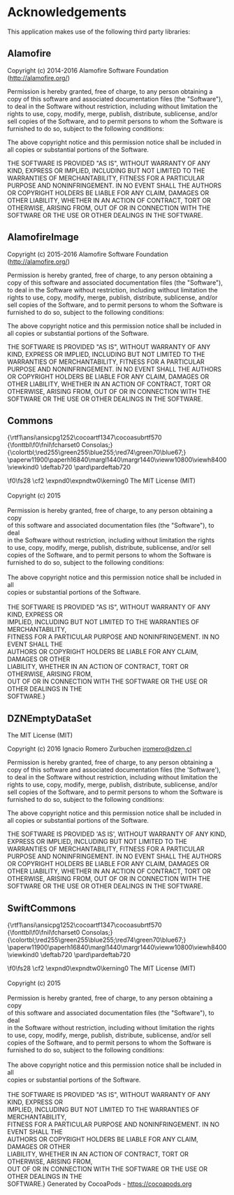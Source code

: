 # Acknowledgements
This application makes use of the following third party libraries:

## Alamofire

Copyright (c) 2014-2016 Alamofire Software Foundation (http://alamofire.org/)

Permission is hereby granted, free of charge, to any person obtaining a copy
of this software and associated documentation files (the "Software"), to deal
in the Software without restriction, including without limitation the rights
to use, copy, modify, merge, publish, distribute, sublicense, and/or sell
copies of the Software, and to permit persons to whom the Software is
furnished to do so, subject to the following conditions:

The above copyright notice and this permission notice shall be included in
all copies or substantial portions of the Software.

THE SOFTWARE IS PROVIDED "AS IS", WITHOUT WARRANTY OF ANY KIND, EXPRESS OR
IMPLIED, INCLUDING BUT NOT LIMITED TO THE WARRANTIES OF MERCHANTABILITY,
FITNESS FOR A PARTICULAR PURPOSE AND NONINFRINGEMENT. IN NO EVENT SHALL THE
AUTHORS OR COPYRIGHT HOLDERS BE LIABLE FOR ANY CLAIM, DAMAGES OR OTHER
LIABILITY, WHETHER IN AN ACTION OF CONTRACT, TORT OR OTHERWISE, ARISING FROM,
OUT OF OR IN CONNECTION WITH THE SOFTWARE OR THE USE OR OTHER DEALINGS IN
THE SOFTWARE.


## AlamofireImage

Copyright (c) 2015-2016 Alamofire Software Foundation (http://alamofire.org/)

Permission is hereby granted, free of charge, to any person obtaining a copy
of this software and associated documentation files (the "Software"), to deal
in the Software without restriction, including without limitation the rights
to use, copy, modify, merge, publish, distribute, sublicense, and/or sell
copies of the Software, and to permit persons to whom the Software is
furnished to do so, subject to the following conditions:

The above copyright notice and this permission notice shall be included in
all copies or substantial portions of the Software.

THE SOFTWARE IS PROVIDED "AS IS", WITHOUT WARRANTY OF ANY KIND, EXPRESS OR
IMPLIED, INCLUDING BUT NOT LIMITED TO THE WARRANTIES OF MERCHANTABILITY,
FITNESS FOR A PARTICULAR PURPOSE AND NONINFRINGEMENT. IN NO EVENT SHALL THE
AUTHORS OR COPYRIGHT HOLDERS BE LIABLE FOR ANY CLAIM, DAMAGES OR OTHER
LIABILITY, WHETHER IN AN ACTION OF CONTRACT, TORT OR OTHERWISE, ARISING FROM,
OUT OF OR IN CONNECTION WITH THE SOFTWARE OR THE USE OR OTHER DEALINGS IN
THE SOFTWARE.


## Commons

{\rtf1\ansi\ansicpg1252\cocoartf1347\cocoasubrtf570
{\fonttbl\f0\fnil\fcharset0 Consolas;}
{\colortbl;\red255\green255\blue255;\red74\green70\blue67;}
\paperw11900\paperh16840\margl1440\margr1440\vieww10800\viewh8400\viewkind0
\deftab720
\pard\pardeftab720

\f0\fs28 \cf2 \expnd0\expndtw0\kerning0
The MIT License (MIT)\
\
Copyright (c) 2015\
\
Permission is hereby granted, free of charge, to any person obtaining a copy\
of this software and associated documentation files (the "Software"), to deal\
in the Software without restriction, including without limitation the rights\
to use, copy, modify, merge, publish, distribute, sublicense, and/or sell\
copies of the Software, and to permit persons to whom the Software is\
furnished to do so, subject to the following conditions:\
\
The above copyright notice and this permission notice shall be included in all\
copies or substantial portions of the Software.\
\
THE SOFTWARE IS PROVIDED "AS IS", WITHOUT WARRANTY OF ANY KIND, EXPRESS OR\
IMPLIED, INCLUDING BUT NOT LIMITED TO THE WARRANTIES OF MERCHANTABILITY,\
FITNESS FOR A PARTICULAR PURPOSE AND NONINFRINGEMENT. IN NO EVENT SHALL THE\
AUTHORS OR COPYRIGHT HOLDERS BE LIABLE FOR ANY CLAIM, DAMAGES OR OTHER\
LIABILITY, WHETHER IN AN ACTION OF CONTRACT, TORT OR OTHERWISE, ARISING FROM,\
OUT OF OR IN CONNECTION WITH THE SOFTWARE OR THE USE OR OTHER DEALINGS IN THE\
SOFTWARE.}

## DZNEmptyDataSet

The MIT License (MIT)

Copyright (c) 2016 Ignacio Romero Zurbuchen iromero@dzen.cl

Permission is hereby granted, free of charge, to any person obtaining a copy of this software and associated documentation files (the 'Software'), to deal in the Software without restriction, including without limitation the rights to use, copy, modify, merge, publish, distribute, sublicense, and/or sell copies of the Software, and to permit persons to whom the Software is furnished to do so, subject to the following conditions:

The above copyright notice and this permission notice shall be included in all copies or substantial portions of the Software.

THE SOFTWARE IS PROVIDED 'AS IS', WITHOUT WARRANTY OF ANY KIND, EXPRESS OR IMPLIED, INCLUDING BUT NOT LIMITED TO THE WARRANTIES OF MERCHANTABILITY, FITNESS FOR A PARTICULAR PURPOSE AND NONINFRINGEMENT. IN NO EVENT SHALL THE AUTHORS OR COPYRIGHT HOLDERS BE LIABLE FOR ANY CLAIM, DAMAGES OR OTHER LIABILITY, WHETHER IN AN ACTION OF CONTRACT, TORT OR OTHERWISE, ARISING FROM, OUT OF OR IN CONNECTION WITH THE SOFTWARE OR THE USE OR OTHER DEALINGS IN THE SOFTWARE.


## SwiftCommons

{\rtf1\ansi\ansicpg1252\cocoartf1347\cocoasubrtf570
{\fonttbl\f0\fnil\fcharset0 Consolas;}
{\colortbl;\red255\green255\blue255;\red74\green70\blue67;}
\paperw11900\paperh16840\margl1440\margr1440\vieww10800\viewh8400\viewkind0
\deftab720
\pard\pardeftab720

\f0\fs28 \cf2 \expnd0\expndtw0\kerning0
The MIT License (MIT)\
\
Copyright (c) 2015\
\
Permission is hereby granted, free of charge, to any person obtaining a copy\
of this software and associated documentation files (the "Software"), to deal\
in the Software without restriction, including without limitation the rights\
to use, copy, modify, merge, publish, distribute, sublicense, and/or sell\
copies of the Software, and to permit persons to whom the Software is\
furnished to do so, subject to the following conditions:\
\
The above copyright notice and this permission notice shall be included in all\
copies or substantial portions of the Software.\
\
THE SOFTWARE IS PROVIDED "AS IS", WITHOUT WARRANTY OF ANY KIND, EXPRESS OR\
IMPLIED, INCLUDING BUT NOT LIMITED TO THE WARRANTIES OF MERCHANTABILITY,\
FITNESS FOR A PARTICULAR PURPOSE AND NONINFRINGEMENT. IN NO EVENT SHALL THE\
AUTHORS OR COPYRIGHT HOLDERS BE LIABLE FOR ANY CLAIM, DAMAGES OR OTHER\
LIABILITY, WHETHER IN AN ACTION OF CONTRACT, TORT OR OTHERWISE, ARISING FROM,\
OUT OF OR IN CONNECTION WITH THE SOFTWARE OR THE USE OR OTHER DEALINGS IN THE\
SOFTWARE.}
Generated by CocoaPods - https://cocoapods.org
